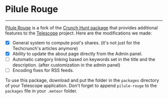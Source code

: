 # Pilule Rouge
---

[Pilule Rouge](http://www.pilulerouge.net/) is a fork of the [Crunch Hunt package](https://github.com/TelescopeJS/CrunchHunt/tree/devel/packages/crunchhunt) that provides additional features to the [Telescope](http://telesc.pe) project. Here are the modifications we made:

* [x] General system to compute post's shares. (it's not just for the Techcrunch's articles anymore)
* [x] Ability to update the about page directly from the Admin panel.
* [ ] Automatic category linking based on keywords set in the title and the description. (after customization in the admin panel)
* [ ] Encoding fixes for RSS feeds.

To use this package, download and put the folder in the `packages` directory of your Telescope application. Don't forget to append `pilule-rouge` to the `packages` file in your `.meteor` folder.

